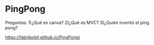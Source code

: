 # PingPong

Preguntas:
1)¿Qué es canva?
2)¿Qué es MVC?
3)¿Quién inventó el ping pong?

https://fabrikolof.github.io/PingPong/
